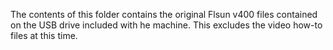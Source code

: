 The contents of this folder contains the original Flsun v400 files contained on the USB drive included with he machine. This excludes the video how-to files at this time.